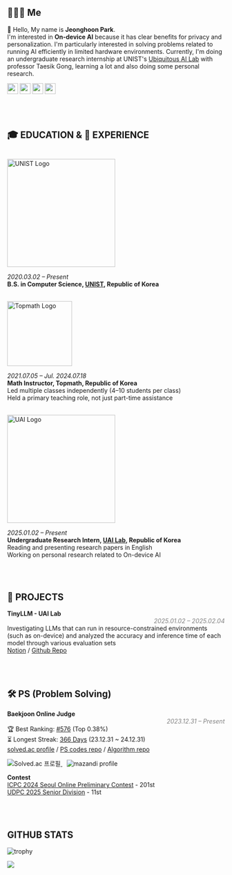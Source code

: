 ## 🧑🏻‍💻 Me

👋 Hello, My name is **Jeonghoon Park**.  
I'm interested in **On-device AI** because it has clear benefits for privacy and personalization. I'm particularly interested in solving problems related to running AI efficiently in limited hardware environments. Currently, I'm doing an undergraduate research internship at UNIST's <a href="https://sites.google.com/view/uailab/home?authuser=0">Ubiquitous AI Lab</a> with professor Taesik Gong, learning a lot and also doing some personal research.
<div>
  <a href="https://hoonably.github.io/"><img src="https://img.shields.io/badge/-Website-EF4223?style=flat&logo=codeigniter&logoColor=white&" style="height: 25px; display: inline-block;"></a>
  <a href="https://github.com/hoonably"><img src="https://img.shields.io/badge/-Github-181717?style=flat&logo=GitHub&logoColor=white&" style="height: 25px; display: inline-block;"></a>
  <a href="https://www.linkedin.com/in/hoonably"><img src="https://img.shields.io/badge/linkedin-0A66C2?style=flat&logo=linkedin&logoColor=white&" style="height: 25px; display: inline-block;"></a>
  <a href="https://www.instagram.com/hoonably"><img src="https://img.shields.io/badge/Instagram-E4405F?style=flat&logo=instagram&logoColor=white&" style="height: 25px; display: inline-block;"></a>
</div>

<br><br>

## 🎓 EDUCATION & 💼&nbsp;EXPERIENCE

<br>

<img src="https://github.com/user-attachments/assets/9202b661-f7a6-4d80-9b4f-10f1bc5a7654" width="250" alt="UNIST Logo" />

<i>2020.03.02 – Present</i>  
**B.S. in Computer Science, [UNIST](https://www.unist.ac.kr/), Republic of Korea**  

<br>

<img src="https://github.com/user-attachments/assets/40592a8c-56c4-442e-bf8f-15a40e25f7ed" width="150" alt="Topmath Logo" />

<i> 2021.07.05 – Jul. 2024.07.18</i>   
**Math Instructor, Topmath, Republic of Korea**  
Led multiple classes independently (4–10 students per class)  
Held a primary teaching role, not just part-time assistance  

<br>

<img src="https://github.com/user-attachments/assets/61a0d2c3-2b5d-4809-a8f2-e9288681715e" width="250" alt="UAI Logo" />

<i> 2025.01.02 – Present</i>   
**Undergraduate Research Intern, [UAI Lab](https://sites.google.com/view/uailab/home?authuser=0), Republic of Korea**  
Reading and presenting research papers in English  
Working on personal research related to On-device AI

<br><br>


## 🚀 PROJECTS
**TinyLLM - UAI Lab**  
<i style="float: right; color: #828282;">2025.01.02 – 2025.02.04</i>  
Investigating LLMs that can run in resource-constrained environments (such as on-device) and analyzed the accuracy and inference time of each model through various evaluation sets  
<a href="https://foil-plant-837.notion.site/TinyLLM-181451cf7b798058b1d0dc189ab6d30d?pvs=4">Notion</a> / <a href="https://github.com/hoonably/TinyLLM">Github Repo</a>  

<br><br>

## 🛠 PS (Problem Solving)
**Baekjoon Online Judge**  
<i style="float: right; color: #828282;">2023.12.31 – Present</i>  
🏆 Best Ranking: <u>#576</u> (Top 0.38%)  
⏳ Longest Streak: <u>366 Days</u> (23.12.31 ~ 24.12.31)  
<a href="https://solved.ac/hoonably" target="_blank">solved.ac profile</a> /
<a href="https://github.com/hoonably/PS" target="_blank">PS codes repo</a> /
<a href="https://github.com/hoonably/algorithm" target="_blank">Algorithm repo</a>

<a href="https://solved.ac/hoonably" style="margin-right: 10px;" target="_blank">
  <img src="http://mazassumnida.wtf/api/v2/generate_badge?boj=hoonably" alt="Solved.ac 프로필" style="display: inline-block;">
</a>
<a href="https://solved.ac/hoonably" target="_blank">
  <img src="http://mazandi.herokuapp.com/api?handle=hoonably&theme=dark" alt="mazandi profile" style="display: inline-block;">
</a>

**Contest**  
<a href="https://icpckorea.org/2024-seoul/preliminary">ICPC 2024 Seoul Online Preliminary Contest</a> - 201st  
<a href="https://github.com/user-attachments/assets/97edb7e4-69f2-4c7d-bcd8-40ac526ae9a1">UDPC 2025 Senior Division</a> - 11st  

<br><br>

## GITHUB STATS

![trophy](https://github-profile-trophy.vercel.app/?username=hoonably&title=MultiLanguage,Commits,Experience,Organizations,Repositories,PullRequest,Followers&column=8&theme=onedark)

<img src="https://ghchart.rshah.org/hoonably" />
